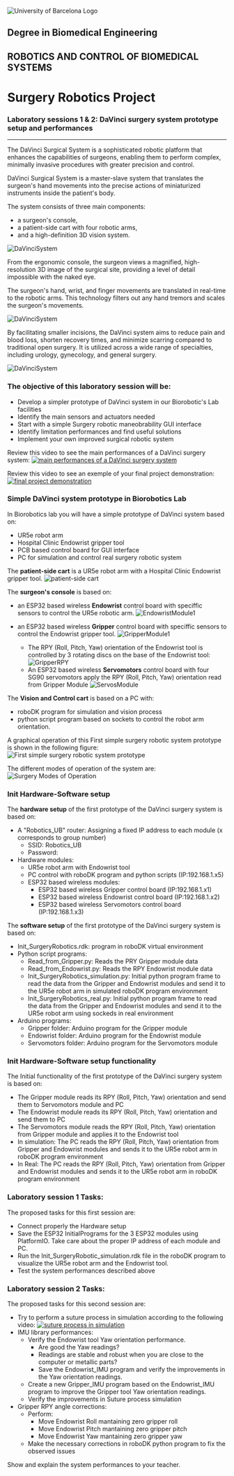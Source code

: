 ![University of Barcelona Logo](././Images/Session1/figure1.png)

## Degree in Biomedical Engineering
## ROBOTICS AND CONTROL OF BIOMEDICAL SYSTEMS
# **Surgery Robotics Project**
### Laboratory sessions 1 & 2: DaVinci surgery system prototype setup and performances

---



The DaVinci Surgical System is a sophisticated robotic platform that enhances the capabilities of surgeons, enabling them to perform complex, minimally invasive procedures with greater precision and control. 

DaVinci Surgical System is a master-slave system that translates the surgeon's hand movements into the precise actions of miniaturized instruments inside the patient's body. 

The system consists of three main components: 
- a surgeon's console, 
- a patient-side cart with four robotic arms, 
- and a high-definition 3D vision system.

![DaVinciSystem](././Images/Session1/DaVinciSystem1.png)

From the ergonomic console, the surgeon views a magnified, high-resolution 3D image of the surgical site, providing a level of detail impossible with the naked eye. 

The surgeon's hand, wrist, and finger movements are translated in real-time to the robotic arms. This technology filters out any hand tremors and scales the surgeon's movements. 

![DaVinciSystem](././Images/Session1/DaVinciSystem2.png)

By facilitating smaller incisions, the DaVinci system aims to reduce pain and blood loss, shorten recovery times, and minimize scarring compared to traditional open surgery. It is utilized across a wide range of specialties, including urology, gynecology, and general surgery.

![DaVinciSystem](././Images/Session1/DaVinciSystem3.png)

### The objective of this laboratory session will be:
- Develop a simpler prototype of DaVinci system in our Biorobotic's Lab facilities
- Identify the main sensors and actuators needed
- Start with a simple Surgery robotic maneobrability GUI interface
- Identify limitation performances and find useful solutions
- Implement your own improved surgical robotic system

Review this video to see the main performances of a DaVinci surgery system:
[![main performances of a DaVinci surgery system](Images/Session1/DaVinci.png)](https://youtu.be/PF1tB9xi7jg?feature=shared)

Review this video to see an exemple of your final project demonstration:
[![final project demonstration](Images/Session1/demo.png)](https://youtu.be/wzx2_t7iajo?feature=shared)

### Simple DaVinci system prototype in Biorobotics Lab

In Biorobotics lab you will have a simple prototype of DaVinci system based on:
- UR5e robot arm
- Hospital Clinic Endowrist gripper tool
- PCB based control board for GUI interface
- PC for simulation and control real surgery robotic system

The **patient-side cart** is a UR5e robot arm with a Hospital Clinic Endowrist gripper tool. 
![patient-side cart](././Images/Session1/PatientCart.png)

The **surgeon's console** is based on:
- an ESP32 based wireless **Endowrist** control board with speciffic sensors to control the UR5e robotic arm.
![EndowristModule1](././Images/Session1/EndowristModule.png)
- an ESP32 based wireless **Gripper** control board with speciffic sensors to control the Endowrist gripper tool.
![GripperModule1](././Images/Session1/GripperModule.png)

    - The RPY (Roll, Pitch, Yaw) orientation of the Endowrist tool is controlled by 3 rotating discs on the base of the Endowrist tool:
    ![GripperRPY](././Images/Session1/GripperRPY.png)
    - An ESP32 based wireless **Servomotors** control board with four SG90 servomotors apply the RPY (Roll, Pitch, Yaw) orientation read from Gripper Module
    ![ServosModule](././Images/Session1/ServomotorsModule.png)

The **Vision and Control cart** is based on a PC with:
- roboDK program for simulation and vision process
- python script program based on sockets to control the robot arm orientation.

A graphical operation of this First simple surgery robotic system prototype is shown in the following figure:
![First simple surgery robotic system prototype](././Images/Session1/FirstPrototype.png)


The different modes of operation of the system are:
![Surgery Modes of Operation](././Images/Session1/SurgeryModes.png)

### Init Hardware-Software setup
The **hardware setup** of the first prototype of the DaVinci surgery system is based on:
- A "Robotics_UB" router: Assigning a fixed IP address to each module (x corresponds to group number)
  - SSID: Robotics_UB
  - Password: 
- Hardware modules:
  - UR5e robot arm with Endowrist tool
  - PC control with roboDK program and python scripts (IP:192.168.1.x5)
  - ESP32 based wireless modules:
    - ESP32 based wireless Gripper control board (IP:192.168.1.x1)
    - ESP32 based wireless Endowrist control board (IP:192.168.1.x2)
    - ESP32 based wireless Servomotors control board (IP:192.168.1.x3)

The **software setup** of the first prototype of the DaVinci surgery system is based on:
- Init_SurgeryRobotics.rdk: program in roboDK virtual environment 
- Python script programs:
    - Read_from_Gripper.py: Reads the PRY Gripper module data
    - Read_from_Endowrist.py: Reads the RPY Endowrist module data
    - Init_SurgeryRobotics_simulation.py: Initial python program frame to read the data from the Gripper and Endowrist modules and send it to the UR5e robot arm in simulated roboDK program environment
    - Init_SurgeryRobotics_real.py: Initial python program frame to read the data from the Gripper and Endowrist modules and send it to the UR5e robot arm using sockeds in real environment
- Arduino programs:
    - Gripper folder: Arduino program for the Gripper module
    - Endowrist folder: Arduino program for the Endowrist module
    - Servomotors folder: Arduino program for the Servomotors module

### Init Hardware-Software setup functionality
The Initial functionality of the first prototype of the DaVinci surgery system is based on:
- The Gripper module reads its RPY (Roll, Pitch, Yaw) orientation and send them to Servomotors module and PC
- The Endowrist module reads its RPY (Roll, Pitch, Yaw) orientation and send them to PC
- The Servomotors module reads the RPY (Roll, Pitch, Yaw) orientation from Gripper module and applies it to the Endowrist tool
- In simulation: The PC reads the RPY (Roll, Pitch, Yaw) orientation from Gripper and Endowrist modules and sends it to the UR5e robot arm in roboDK program environment
- In Real: The PC reads the RPY (Roll, Pitch, Yaw) orientation from Gripper and Endowrist modules and sends it to the UR5e robot arm in roboDK program environment


### Laboratory session 1 Tasks:

The proposed tasks for this first session are:
- Connect properly the Hardware setup
- Save the ESP32 InitialPrograms for the 3 ESP32 modules using PlatformIO. Take care about the proper IP address of each module and PC.
- Run the Init_SurgeryRobotic_simulation.rdk file in the roboDK program to visualize the UR5e robot arm and the Endowrist tool.
- Test the system performances described above 

### Laboratory session 2 Tasks:

The proposed tasks for this second session are:
- Try to perform a suture process in simulation according to the following video:
[![suture process in simulation](Images/Session1/training.png)](https://youtu.be/1t3-Ggcp_Hg?feature=shared)
- IMU library performances:
  - Verify the Endowrist tool Yaw orientation performance. 
    - Are good the Yaw readings?
    - Readings are stable and robust when you are close to the computer or metallic parts?
    - Save the Endowrist_IMU program and verify the improvements in the Yaw orientation readings.
  - Create a new Gripper_IMU program based on the Endowrist_IMU program to improve the Gripper tool Yaw orientation readings.
  - Verify the improvements in Suture process simulation
- Gripper RPY angle corrections:
  - Perform:
    - Move Endowrist Roll mantaining zero gripper roll
    - Move Endowrist Pitch mantaining zero gripper pitch
    - Move Endowrist Yaw mantaining zero gripper yaw
  - Make the necessary corrections in roboDK python program to fix the observed issues

Show and explain the system performances to your teacher.